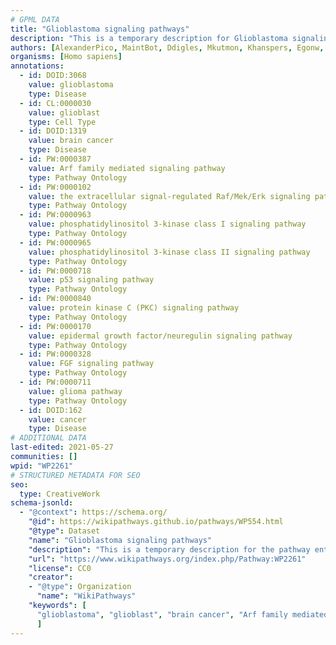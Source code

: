 ```yaml
---
# GPML DATA
title: "Glioblastoma signaling pathways"
description: "This is a temporary description for Glioblastoma signaling pathways"
authors: [AlexanderPico, MaintBot, Ddigles, Mkutmon, Khanspers, Egonw, Elisson nl, Fehrhart, Eweitz]
organisms: [Homo sapiens]
annotations:
  - id: DOID:3068
    value: glioblastoma
    type: Disease
  - id: CL:0000030
    value: glioblast
    type: Cell Type
  - id: DOID:1319
    value: brain cancer
    type: Disease
  - id: PW:0000387
    value: Arf family mediated signaling pathway
    type: Pathway Ontology
  - id: PW:0000102
    value: the extracellular signal-regulated Raf/Mek/Erk signaling pathway
    type: Pathway Ontology
  - id: PW:0000963
    value: phosphatidylinositol 3-kinase class I signaling pathway
    type: Pathway Ontology
  - id: PW:0000965
    value: phosphatidylinositol 3-kinase class II signaling pathway
    type: Pathway Ontology
  - id: PW:0000718
    value: p53 signaling pathway
    type: Pathway Ontology
  - id: PW:0000840
    value: protein kinase C (PKC) signaling pathway
    type: Pathway Ontology
  - id: PW:0000170
    value: epidermal growth factor/neuregulin signaling pathway
    type: Pathway Ontology
  - id: PW:0000328
    value: FGF signaling pathway
    type: Pathway Ontology
  - id: PW:0000711 
    value: glioma pathway
    type: Pathway Ontology
  - id: DOID:162
    value: cancer
    type: Disease
# ADDITIONAL DATA
last-edited: 2021-05-27
communities: []
wpid: "WP2261"
# STRUCTURED METADATA FOR SEO
seo:
  type: CreativeWork
schema-jsonld:
  - "@context": https://schema.org/
    "@id": https://wikipathways.github.io/pathways/WP554.html
    "@type": Dataset
    "name": "Glioblastoma signaling pathways"
    "description": "This is a temporary description for the pathway entitled: Glioblastoma signaling pathways"
    "url": "https://www.wikipathways.org/index.php/Pathway:WP2261"
    "license": CC0
    "creator":
    - "@type": Organization
      "name": "WikiPathways"
    "keywords": [
      "glioblastoma", "glioblast", "brain cancer", "Arf family mediated signaling pathway", "the extracellular signal-regulated Raf/Mek/Erk signaling pathway", "phosphatidylinositol 3-kinase class I signaling pathway", "phosphatidylinositol 3-kinase class II signaling pathway", "p53 signaling pathway", "protein kinase C (PKC) signaling pathway", "epidermal growth factor/neuregulin signaling pathway", "FGF signaling pathway", "glioma pathway", "cancer",
      ]
---
```

